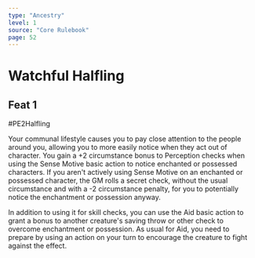 ```yaml
---
type: "Ancestry"
level: 1
source: "Core Rulebook"
page: 52
---
```

# Watchful Halfling
## Feat 1
#PE2Halfling

Your communal lifestyle causes you to pay close attention to the people around you, allowing you to more easily notice when they act out of character. You gain a +2 circumstance bonus to Perception checks when using the Sense Motive basic action to notice enchanted or possessed characters. If you aren't actively using Sense Motive on an enchanted or possessed character, the GM rolls a secret check, without the usual circumstance and with a -2 circumstance penalty, for you to potentially notice the enchantment or possession anyway.

In addition to using it for skill checks, you can use the Aid basic action to grant a bonus to another creature's saving throw or other check to overcome enchantment or possession. As usual for Aid, you need to prepare by using an action on your turn to encourage the creature to fight against the effect.